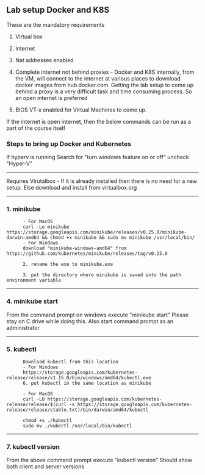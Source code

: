 ## Lab setup Docker and K8S

These are the mandatory requirements
1. Virtual box
2. Internet
3. Nat addresses enabled

4. Complete internet not behind proxies - 
Docker and K8S internally, from the VM, will connect to the internet at various places to download docker images from hub.docker.com. Getting the lab setup to come up behind a proxy is a very difficult task and time consuming process. So an open internet is preferred
 
5. BIOS VT-x enabled for Virtual Machines to come up.

If the internet is open internet, then the below commands can be run as a part of the course itself

### Steps to bring up Docker and Kubernetes

If hyperv is running
Search for "turn windows feature on or off"
uncheck "Hyper-V"

------------------------------------------------------------------

Requires Virutalbox - If it is already installed then there is no need for a new setup. Else download and install from virtualbox.org

------------------------------------------------------------------
### 1. minikube
          - For MacOS
          curl -Lo minikube https://storage.googleapis.com/minikube/releases/v0.25.0/minikube-darwin-amd64 && chmod +x minikube && sudo mv minikube /usr/local/bin/
          - For Windows
          download "minikube-windows-amd64" from https://github.com/kubernetes/minikube/releases/tag/v0.25.0

          2. rename the exe to minikube.exe

          3. put the directory where minikube is saved into the path environment variable 

------------------------------------------------------------------

### 4. minikube start
From the command prompt on windows execute "minikube start"
Please stay on C drive while doing this. Also start command prompt as an administrator

------------------------------------------------------------------
### 5. kubectl

          Download kubectl from this location
          - For Windows
          https://storage.googleapis.com/kubernetes-release/release/v1.15.0/bin/windows/amd64/kubectl.exe
          6. put kubectl in the same location as minikube
          
          - For MacOS
          curl -LO https://storage.googleapis.com/kubernetes-release/release/$(curl -s https://storage.googleapis.com/kubernetes-release/release/stable.txt)/bin/darwin/amd64/kubectl

          chmod +x ./kubectl
          sudo mv ./kubectl /usr/local/bin/kubectl
          
------------------------------------------------------------------          


### 7. kubectl version
From the above command prompt execute "kubectl version"
Should show both client and server versions
